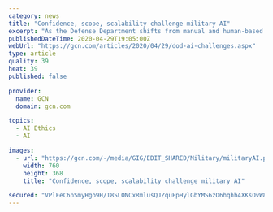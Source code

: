 ```yaml
---
category: news
title: "Confidence, scope, scalability challenge military AI"
excerpt: "As the Defense Department shifts from manual and human-based decision-making to automated, machine-led analysis, it is uncovering new challenges to using the technology."
publishedDateTime: 2020-04-29T19:05:00Z
webUrl: "https://gcn.com/articles/2020/04/29/dod-ai-challenges.aspx"
type: article
quality: 39
heat: 39
published: false

provider:
  name: GCN
  domain: gcn.com

topics:
  - AI Ethics
  - AI

images:
  - url: "https://gcn.com/-/media/GIG/EDIT_SHARED/Military/militaryAI.png"
    width: 760
    height: 368
    title: "Confidence, scope, scalability challenge military AI"

secured: "VPlFeC6nSmyHgo9H/T8SLONCxRmlusQJZquFpHylGbYMS6zO6hqhh4XKsOvW8h47AEKVu7+WSbvAkEy2IcRwBfMUTB9MMjMmLeg9YzwWmHHEFLATXzEaR+lzgdj5T7WDWdP38tMYSVGDFiJX+PEMZpPE1fuAF0cScSv+UHHzsdMjqd7Ov2SlG0V8u5bv8ox5Ky5vl8ia3aiPgTmMur09a/l/yc3vIp03HdUNwmC5wiqGLt7JzawkrIvjRrkPHgqLRp0BXkTQ+xYMfgztro5++cwi0DtotU4pLEMjBbrSeeYbYJ3GP6+h3tA94YdXerBd;keF6IOtZ9EAV1KeDVGOETg=="
---
```


